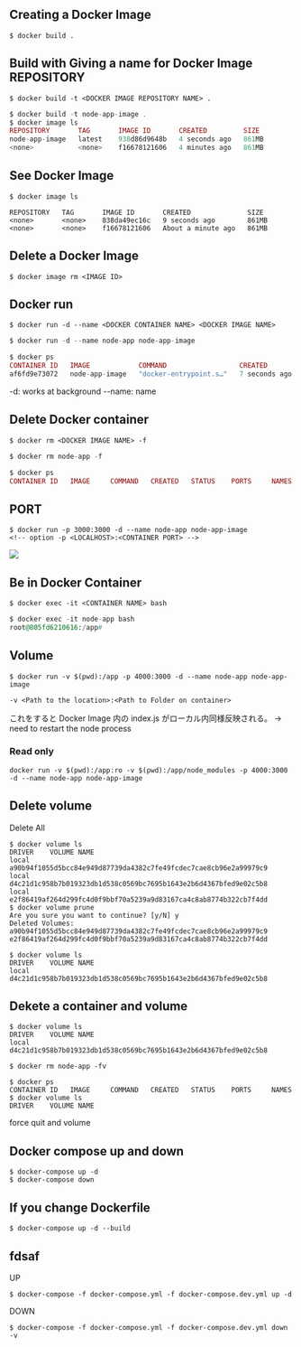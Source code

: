 ## Creating a Docker Image

```
$ docker build .
```

## Build with Giving a name for Docker Image REPOSITORY

```
$ docker build -t <DOCKER IMAGE REPOSITORY NAME> .
```

```ex
$ docker build -t node-app-image .
$ docker image ls
REPOSITORY       TAG       IMAGE ID       CREATED         SIZE
node-app-image   latest    938d86d9648b   4 seconds ago   861MB
<none>           <none>    f16678121606   4 minutes ago   861MB
```

## See Docker Image

```
$ docker image ls

REPOSITORY   TAG       IMAGE ID       CREATED              SIZE
<none>       <none>    838da49ec16c   9 seconds ago        861MB
<none>       <none>    f16678121606   About a minute ago   861MB
```

## Delete a Docker Image

```
$ docker image rm <IMAGE ID>
```

## Docker run

```
$ docker run -d --name <DOCKER CONTAINER NAME> <DOCKER IMAGE NAME>
```

```ex
$ docker run -d --name node-app node-app-image

$ docker ps
CONTAINER ID   IMAGE            COMMAND                  CREATED         STATUS         PORTS      NAMES
af6fd9e73072   node-app-image   "docker-entrypoint.s…"   7 seconds ago   Up 6 seconds   3000/tcp   node-app
```

-d: works at background
--name: name

## Delete Docker container

```
$ docker rm <DOCKER IMAGE NAME> -f
```

```ex
$ docker rm node-app -f

$ docker ps
CONTAINER ID   IMAGE     COMMAND   CREATED   STATUS    PORTS     NAMES
```

## PORT

```
$ docker run -p 3000:3000 -d --name node-app node-app-image
<!-- option -p <LOCALHOST>:<CONTAINER PORT> -->
```

![](https://files.slack.com/files-pri/T09UYHA6T-F03NXT9L151/____________________________0004-07-10_16.39.35.png)

## Be in Docker Container

```
$ docker exec -it <CONTAINER NAME> bash
```

```ex
$ docker exec -it node-app bash
root@805fd6210616:/app#
```

## Volume

```
$ docker run -v $(pwd):/app -p 4000:3000 -d --name node-app node-app-image

-v <Path to the location>:<Path to Folder on container>
```

これをすると Docker Image 内の index.js がローカル内同様反映される。
→ need to restart the node process

### Read only

```
docker run -v $(pwd):/app:ro -v $(pwd):/app/node_modules -p 4000:3000 -d --name node-app node-app-image
```

## Delete volume

Delete All

```
$ docker volume ls
DRIVER    VOLUME NAME
local     a90b94f1055d5bcc84e949d87739da4382c7fe49fcdec7cae8cb96e2a99979c9
local     d4c21d1c958b7b019323db1d538c0569bc7695b1643e2b6d4367bfed9e02c5b8
local     e2f86419af264d299fc4d0f9bbf70a5239a9d83167ca4c8ab8774b322cb7f4dd
$ docker volume prune
Are you sure you want to continue? [y/N] y
Deleted Volumes:
a90b94f1055d5bcc84e949d87739da4382c7fe49fcdec7cae8cb96e2a99979c9
e2f86419af264d299fc4d0f9bbf70a5239a9d83167ca4c8ab8774b322cb7f4dd

$ docker volume ls
DRIVER    VOLUME NAME
local    d4c21d1c958b7b019323db1d538c0569bc7695b1643e2b6d4367bfed9e02c5b8
```

## Dekete a container and volume

```
$ docker volume ls
DRIVER    VOLUME NAME
local    d4c21d1c958b7b019323db1d538c0569bc7695b1643e2b6d4367bfed9e02c5b8

$ docker rm node-app -fv

$ docker ps
CONTAINER ID   IMAGE     COMMAND   CREATED   STATUS    PORTS     NAMES
$ docker volume ls
DRIVER    VOLUME NAME
```

force quit and volume

## Docker compose up and down

```
$ docker-compose up -d
$ docker-compose down
```

## If you change Dockerfile

```
$ docker-compose up -d --build
```

## fdsaf

UP

```
$ docker-compose -f docker-compose.yml -f docker-compose.dev.yml up -d
```

DOWN

```
$ docker-compose -f docker-compose.yml -f docker-compose.dev.yml down -v
```

